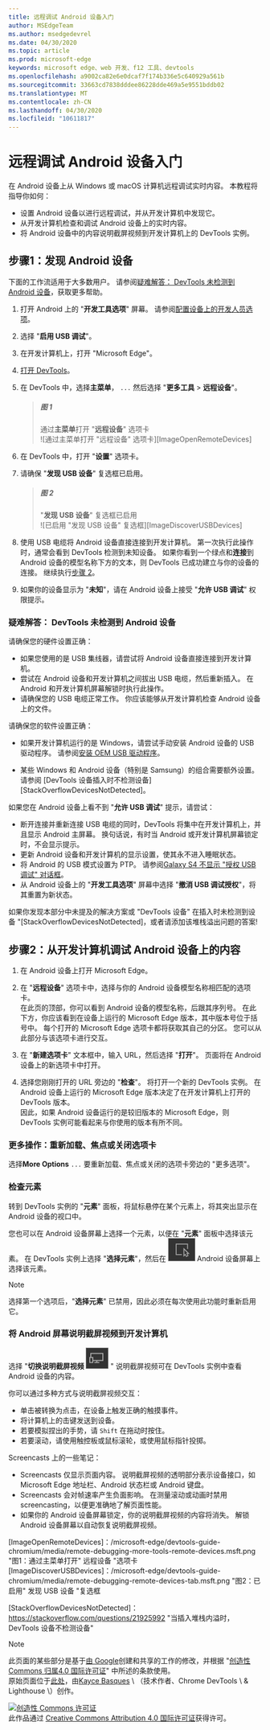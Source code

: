 ```yaml
---
title: 远程调试 Android 设备入门
author: MSEdgeTeam
ms.author: msedgedevrel
ms.date: 04/30/2020
ms.topic: article
ms.prod: microsoft-edge
keywords: microsoft edge、web 开发、f12 工具、devtools
ms.openlocfilehash: a9002ca82e6e0dcaf7f174b336e5c640929a561b
ms.sourcegitcommit: 33663cd7838dddee86228dde469a5e9551bddb02
ms.translationtype: MT
ms.contentlocale: zh-CN
ms.lasthandoff: 04/30/2020
ms.locfileid: "10611817"
---
```

<!-- Copyright Kayce Basques 

   Licensed under the Apache License, Version 2.0 (the "License");
   you may not use this file except in compliance with the License.
   You may obtain a copy of the License at

       https://www.apache.org/licenses/LICENSE-2.0

   Unless required by applicable law or agreed to in writing, software
   distributed under the License is distributed on an "AS IS" BASIS,
   WITHOUT WARRANTIES OR CONDITIONS OF ANY KIND, either express or implied.
   See the License for the specific language governing permissions and
   limitations under the License.  -->  




<!--
<style>
.devtools-inline {
  max-height: 1em;
  vertical-align: middle;
}
</style>
-->  
# 远程调试 Android 设备入门   



在 Android 设备上从 Windows 或 macOS 计算机远程调试实时内容。  本教程将指导你如何：  

*   设置 Android 设备以进行远程调试，并从开发计算机中发现它。  
*   从开发计算机检查和调试 Android 设备上的实时内容。  
*   将 Android 设备中的内容说明截屏视频到开发计算机上的 DevTools 实例。  

<!--
> ##### Figure 1  
> Remote Debugging lets you inspect a page running on an Android device from your development machine  
> ![Remote Debugging lets you inspect a page running on an Android device from your development machine][ImageRemoteDebugging]  -->

## 步骤1：发现 Android 设备   

下面的工作流适用于大多数用户。  请参阅[疑难解答： DevTools 未检测到 Android 设备](#troubleshooting-devtools-is-not-detecting-the-android-device)，获取更多帮助。  

1.  打开 Android 上的 "**开发工具选项**" 屏幕。  请参阅[配置设备上的开发人员选项](https://developer.android.com/studio/debug/dev-options.html)。  
1.  选择 "**启用 USB 调试**"。  
1.  在开发计算机上，打开 "Microsoft Edge"。  
1.  [打开 DevTools][DevToolsOpen]。  
1.  在 DevTools 中，选择**主菜单**， `...` 然后选择 "**更多工具**  >  **远程设备**"。  
    
    > ##### 图 1  
    > 通过**主菜单**打开 "**远程设备**" 选项卡  
    > ![通过主菜单打开 "远程设备" 选项卡][ImageOpenRemoteDevices]  

1.  在 DevTools 中，打开 "**设置**" 选项卡。  

1.  请确保 "**发现 USB 设备**" 复选框已启用。  
    
    > ##### 图 2  
    > "**发现 USB 设备**" 复选框已启用  
    > ![已启用 "发现 USB 设备" 复选框][ImageDiscoverUSBDevices]  

1.  使用 USB 电缆将 Android 设备直接连接到开发计算机。  第一次执行此操作时，通常会看到 DevTools 检测到未知设备。  如果你看到一个绿点和**连接**到 Android 设备的模型名称下方的文本，则 DevTools 已成功建立与你的设备的连接。  继续执行[步骤 2](#step-2-debug-content-on-your-android-device-from-your-development-machine)。  
    <!--
    > ##### Figure 4  
    > The **Remote Devices** tab has successfully detected an unknown device that is pending authorization  
    > ![The Remote Devices tab has successfully detected an unknown device that is pending authorization][ImageUnknownDevice]  -->

1.  如果你的设备显示为 "**未知**"，请在 Android 设备上接受 "**允许 USB 调试**" 权限提示。  

### 疑难解答： DevTools 未检测到 Android 设备   

请确保您的硬件设置正确：  

*   如果您使用的是 USB 集线器，请尝试将 Android 设备直接连接到开发计算机。  
*   尝试在 Android 设备和开发计算机之间拔出 USB 电缆，然后重新插入。  在 Android 和开发计算机屏幕解锁时执行此操作。  
*   请确保您的 USB 电缆正常工作。  你应该能够从开发计算机检查 Android 设备上的文件。  

请确保您的软件设置正确：  

*   如果开发计算机运行的是 Windows，请尝试手动安装 Android 设备的 USB 驱动程序。  请参阅[安装 OEM USB 驱动程序][AndroidUSBDrivers]。  
    
*   某些 Windows 和 Android 设备（特别是 Samsung）的组合需要额外设置。  请参阅 [DevTools 设备插入时不检测设备] [StackOverflowDevicesNotDetected]。  
    
如果您在 Android 设备上看不到 "**允许 USB 调试**" 提示，请尝试：  

*   断开连接并重新连接 USB 电缆的同时，DevTools 将集中在开发计算机上，并且显示 Android 主屏幕。  换句话说，有时当 Android 或开发计算机屏幕锁定时，不会显示提示。
*   更新 Android 设备和开发计算机的显示设置，使其永不进入睡眠状态。  
*   将 Android 的 USB 模式设置为 PTP。  请参阅[Galaxy S4 不显示 "授权 USB 调试" 对话框][StackExchangeGalaxyS4DoesNotShowDialogBox]。  
*   从 Android 设备上的 "**开发工具选项**" 屏幕中选择 "**撤消 USB 调试授权**"，将其重置为新状态。  

如果你发现本部分中未提及的解决方案或 "DevTools 设备" 在插入时未检测到设备 "[StackOverflowDevicesNotDetected]，或者请添加该堆栈溢出问题的答案<!--, or [open an issue in the webfundamentals repository][GitHubWebFundamentalsNewIssue]-->!  

## 步骤2：从开发计算机调试 Android 设备上的内容   

1.  在 Android 设备上打开 Microsoft Edge。  

1.  在 "**远程设备**" 选项卡中，选择与你的 Android 设备模型名称相匹配的选项卡。  
    在此页的顶部，你可以看到 Android 设备的模型名称，后跟其序列号。  在此下方，你应该看到在设备上运行的 Microsoft Edge 版本，其中版本号位于括号中。  每个打开的 Microsoft Edge 选项卡都将获取其自己的分区。  您可以从此部分与该选项卡进行交互。  <!--If there are any apps using WebView, you see a section for each of those apps, too.  --><!--In [**Figure 5**](#figure-5) there are no tabs or WebViews open.  -->
    <!--
    > ##### Figure 5  
    > A connected remote device  
    > ![A connected remote device][ImageConnectedRemoteDevice]  -->

1.  在 "**新建选项卡**" 文本框中，输入 URL，然后选择 "**打开**"。  页面将在 Android 设备上的新选项卡中打开。  

1.  选择您刚刚打开的 URL 旁边的 "**检查**"。  将打开一个新的 DevTools 实例。  在 Android 设备上运行的 Microsoft Edge 版本决定了在开发计算机上打开的 DevTools 版本。  
    因此，如果 Android 设备运行的是较旧版本的 Microsoft Edge，则 DevTools 实例可能看起来与你使用的版本有所不同。  

### 更多操作：重新加载、焦点或关闭选项卡   

选择**More Options** `...` 要重新加载、焦点或关闭的选项卡旁边的 "更多选项"。  
<!--
> ##### Figure 6  
> The menu for reloading, focusing, or closing a tab  
> ![The menu for reloading, focusing, or closing a tab][ImageReload]  -->

### 检查元素   

转到 DevTools 实例的 "**元素**" 面板，将鼠标悬停在某个元素上，将其突出显示在 Android 设备的视口中。  

您也可以在 Android 设备屏幕上选择一个元素，以便在 "**元素**" 面板中选择该元素。  在 DevTools 实例上选择 "**选择元素**"，然后在 ![ ][ImageSelectElementIcon] Android 设备屏幕上选择该元素。  

> [!NOTE]
> 选择第一个选项后，"**选择元素**" 已禁用，因此必须在每次使用此功能时重新启用它。  

### 将 Android 屏幕说明截屏视频到开发计算机   

选择 "**切换说明截屏视频** ![ 切换 ][ImageToggleScreencastIcon] " 说明截屏视频可在 DevTools 实例中查看 Android 设备的内容。  

你可以通过多种方式与说明截屏视频交互：  

*   单击被转换为点击，在设备上触发正确的触摸事件。  
*   将计算机上的击键发送到设备。  
*   若要模拟捏出的手势，请 `Shift` 在拖动时按住。  
*   若要滚动，请使用触控板或鼠标滚轮，或使用鼠标指针投掷。

Screencasts 上的一些笔记：  

*   Screencasts 仅显示页面内容。  说明截屏视频的透明部分表示设备接口，如 Microsoft Edge 地址栏、Android 状态栏或 Android 键盘。  
*   Screencasts 会对帧速率产生负面影响。  在测量滚动或动画时禁用 screencasting，以便更准确地了解页面性能。  
*   如果你的 Android 设备屏幕锁定，你的说明截屏视频的内容将消失。  解锁 Android 设备屏幕以自动恢复说明截屏视频。  





<!-- image links -->  

[ImageSelectElementIcon]: /microsoft-edge/devtools-guide-chromium/media/select-element-icon.msft.png  
[ImageToggleScreencastIcon]: /microsoft-edge/devtools-guide-chromium/media/toggle-screencast-icon.msft.png  

<!--[ImageRemoteDebugging]: /microsoft-edge/devtools-guide-chromium/media/remote-debugging--remote-debugging.msft.png "old Figure 1:  Remote Debugging lets you inspect a page running on an Android device from your development machine"  -->  
[ImageOpenRemoteDevices]：/microsoft-edge/devtools-guide-chromium/media/remote-debugging-more-tools-remote-devices.msft.png "图1：通过主菜单打开" 远程设备 "选项卡  
[ImageDiscoverUSBDevices]：/microsoft-edge/devtools-guide-chromium/media/remote-debugging-remote-devices-tab.msft.png "图2：已启用" 发现 USB 设备 "复选框  
<!--[ImageUnknownDevice]: /microsoft-edge/devtools-guide-chromium/media/remote-debugging--unknown-device.msft.png "old Figure 4:  The Remote Devices tab has successfully detected an unknown device that is pending authorization"  -->  
<!--[ImageConnectedRemoteDevice]: /microsoft-edge/devtools-guide-chromium/media/remote-debugging--connected-remote-device.msft.png "old Figure 5:  A connected remote device"  -->
<!--[ImageReload]: /microsoft-edge/devtools-guide-chromium/media/remote-debugging--reload.msft.png "old Figure 6: The menu for reloading, focusing, or closing a tab"  -->

<!-- links -->  

[DevToolsOpen]: /microsoft-edge/devtools-guide-chromium/open "打开 Microsoft Edge DevTools"  

[AndroidUSBDrivers]: https://developer.android.com/tools/extras/oem-usb.html "安装 OEM USB 驱动程序 |Android 开发人员"  

<!-- [GitHubWebFundamentalsNewIssue]: https://github.com/Alphabet/webfundamentals/issues/new?title=[Remote%20Debugging] "GitHub - Web Fundamentals - New Issue"  -->  
[StackOverflowDevicesNotDetected]： https://stackoverflow.com/questions/21925992 "当插入堆栈内溢时，DevTools 设备不检测设备"  

[StackExchangeGalaxyS4DoesNotShowDialogBox]: https://android.stackexchange.com/questions/101933 "adb-Android 发烧友式堆栈交换"  

> [!NOTE]
> 此页面的某些部分是基于[由 Google][GoogleSitePolicies]创建和共享的工作的修改，并根据 "[创造性 Commons 归属4.0 国际许可证][CCA4IL]" 中所述的条款使用。  
> 原始页面位于[此处](https://developers.google.com/web/tools/chrome-devtools/remote-debugging/index)，由[Kayce Basques][KayceBasques] \ （技术作者、Chrome DevTools \ & Lighthouse \）创作。  

[![创造性 Commons 许可证][CCby4Image]][CCA4IL]  
此作品通过 [Creative Commons Attribution 4.0 国际许可证][CCA4IL]获得许可。  

[CCA4IL]: https://creativecommons.org/licenses/by/4.0  
[CCby4Image]: https://i.creativecommons.org/l/by/4.0/88x31.png  
[GoogleSitePolicies]: https://developers.google.com/terms/site-policies  
[KayceBasques]: https://developers.google.com/web/resources/contributors/kaycebasques  
